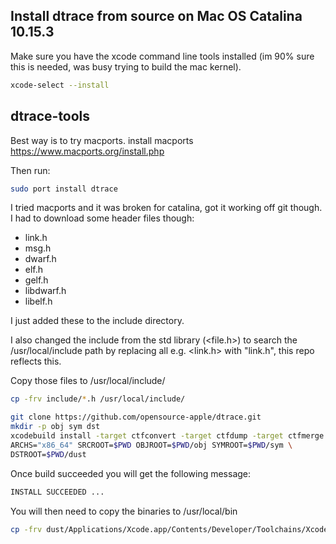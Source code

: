 ## Install dtrace from source on Mac OS Catalina 10.15.3

Make sure you have the xcode command line tools installed (im 90% sure this is needed, was busy trying to build the mac kernel).

```bash
xcode-select --install
```

## dtrace-tools

Best way is to try macports.
install macports
https://www.macports.org/install.php

Then run:
```bash
sudo port install dtrace
```

I tried macports and it was broken for catalina, got it working off git though.
I had to download some header files though:
- link.h
- msg.h
- dwarf.h
- elf.h
- gelf.h
- libdwarf.h
- libelf.h

I just added these to the include directory.

I also changed the include from the std library (<file.h>) to search the /usr/local/include path
by replacing all e.g. <link.h> with "link.h", this repo reflects this.

Copy those files to /usr/local/include/

```bash
cp -frv include/*.h /usr/local/include/
```

```bash
git clone https://github.com/opensource-apple/dtrace.git
mkdir -p obj sym dst
xcodebuild install -target ctfconvert -target ctfdump -target ctfmerge \
ARCHS="x86_64" SRCROOT=$PWD OBJROOT=$PWD/obj SYMROOT=$PWD/sym \
DSTROOT=$PWD/dust
```

Once build succeeded you will get the following message:

```bash
INSTALL SUCCEEDED ...
```

You will then need to copy the binaries to /usr/local/bin

```bash
cp -frv dust/Applications/Xcode.app/Contents/Developer/Toolchains/XcodeDefault.xctoolchain/usr/local/bin/* /usr/local/bin
```

